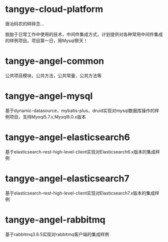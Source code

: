 # tangye-cloud-platform
唐冶码农的碎碎念...

脱胎于日常工作中使用的技术，中间件集成方式，计划提供对各种常用中间件集成的样例项目。项目第一日，用Mysql祭天！

# tangye-angel-common
公共项目模块，公共方法，公共常量，公共方法等

# tangye-angel-mysql
基于dynamic-datasource，mybatis-plus，druid实现对mysql数据库操作的样例项目，支持Mysql5.7.x,Mysql8.0.x版本

# tangye-angel-elasticsearch6
基于elasticsearch-rest-high-level-client实现对Elasticsearch6.x版本的集成样例

# tangye-angel-elasticsearch7
基于elasticsearch-rest-high-level-client实现对Elasticsearch7.x版本的集成样例

# tangye-angel-rabbitmq
基于rabbitmq3.6.5实现对rabbitmq客户端的集成样例
